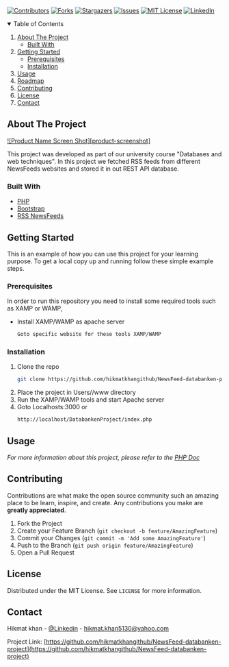 
 

[![Contributors][contributors-shield]][contributors-url]
[![Forks][forks-shield]][forks-url]
[![Stargazers][stars-shield]][stars-url]
[![Issues][issues-shield]][issues-url]
[![MIT License][license-shield]][license-url]
[![LinkedIn][linkedin-shield]][linkedin-url]





<!-- TABLE OF CONTENTS -->
<details open="open">
  <summary>Table of Contents</summary>
  <ol>
    <li>
      <a href="#about-the-project">About The Project</a>
      <ul>
        <li><a href="#built-with">Built With</a></li>
      </ul>
    </li>
    <li>
      <a href="#getting-started">Getting Started</a>
      <ul>
        <li><a href="#prerequisites">Prerequisites</a></li>
        <li><a href="#installation">Installation</a></li>
      </ul>
    </li>
    <li><a href="#usage">Usage</a></li>
    <li><a href="#roadmap">Roadmap</a></li>
    <li><a href="#contributing">Contributing</a></li>
    <li><a href="#license">License</a></li>
    <li><a href="#contact">Contact</a></li>
   
  </ol>
</details>



<!-- ABOUT THE PROJECT -->
## About The Project

[![Product Name Screen Shot][product-screenshot]](https://example.com)

  This project was developed as part of our university course "Databases and web techniques". In this project we fetched RSS feeds from different NewsFeeds websites and stored it in out REST API database.


### Built With

* [PHP](https://www.php.net/)
* [Bootstrap](https://getbootstrap.com/docs/5.0/getting-started/introduction/)
* [RSS NewsFeeds](https://blog.feedspot.com/world_news_rss_feeds/)



<!-- GETTING STARTED -->
## Getting Started

This is an example of how you can use this project for your learning purpose.
To get a local copy up and running follow these simple example steps.

### Prerequisites

In order to run this repository you need to install some required tools such as XAMP or WAMP,
* Install XAMP/WAMP as apache server
  ```sh
  Goto specific website for these tools XAMP/WAMP
  ```

### Installation


1. Clone the repo
   ```sh
   git clone https://github.com/hikmatkhangithub/NewsFeed-databanken-project.git
   ```
2. Place the project in Users/<username>/www directory
3. Run the XAMP/WAMP tools and start Apache server
4. Goto Localhosts:3000 or
   ```sh
   http://localhost/DatabankenProject/index.php
   ```




<!-- USAGE EXAMPLES -->
## Usage


_For more information about this project, please refer to the [PHP Doc](https://www.php.net/)_


<!-- CONTRIBUTING -->
## Contributing

Contributions are what make the open source community such an amazing place to be learn, inspire, and create. Any contributions you make are **greatly appreciated**.

1. Fork the Project
2. Create your Feature Branch (`git checkout -b feature/AmazingFeature`)
3. Commit your Changes (`git commit -m 'Add some AmazingFeature'`)
4. Push to the Branch (`git push origin feature/AmazingFeature`)
5. Open a Pull Request



<!-- LICENSE -->
## License

Distributed under the MIT License. See `LICENSE` for more information.



<!-- CONTACT -->
## Contact

Hikmat khan - [@Linkedin](https://www.linkedin.com/in/hikmat-khan-34b773177/) - hikmat.khan5130@yahoo.com

Project Link: [https://github.com/hikmatkhangithub/NewsFeed-databanken-project](https://github.com/hikmatkhangithub/NewsFeed-databanken-project)



<!-- MARKDOWN LINKS & IMAGES -->
<!-- https://www.markdownguide.org/basic-syntax/#reference-style-links -->
[contributors-shield]: https://img.shields.io/github/contributors/hikmatkhangithub/Coursera-Server-Side-Development-Final-Project?style=for-the-badge
[contributors-url]:https://github.com/hikmatkhangithub/NewsFeed-databanken-project/graphs/contributors
[forks-shield]: https://img.shields.io/github/forks/hikmatkhangithub/Coursera-Server-Side-Development-Final-Project.svg?style=for-the-badge
[forks-url]: https://github.com/hikmatkhangithub/NewsFeed-databanken-project/network/members
[stars-shield]: https://img.shields.io/github/stars/hikmatkhangithub/Coursera-Server-Side-Development-Final-Project.svg?style=for-the-badge
[stars-url]: https://github.com/hikmatkhangithub/NewsFeed-databanken-project/stargazers
[issues-shield]: https://img.shields.io/github/issues/hikmatkhangithub/Coursera-Server-Side-Development-Final-Project.svg?style=for-the-badge
[issues-url]: https://github.com/hikmatkhangithub/NewsFeed-databanken-project/issues
[license-shield]: https://img.shields.io/github/license/hikmatkhangithub/Coursera-Server-Side-Development-Final-Project.svg?style=for-the-badge
[license-url]: https://github.com/hikmatkhangithub/NewsFeed-databanken-project/
[linkedin-shield]: https://img.shields.io/badge/-LinkedIn-black.svg?style=for-the-badge&logo=linkedin&colorB=555
[linkedin-url]: https://www.linkedin.com/in/hikmat-khan-34b773177/




